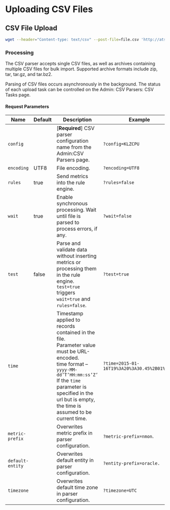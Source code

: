 # Uploading CSV Files

## CSV File Upload

```sh
wget --header="Content-type: text/csv" --post-file=file.csv 'http://atsd_hostname:port/csv?config=${config_name}'
```

### Processing

The CSV parser accepts single CSV files, as well as archives containing multiple CSV files for bulk import. Supported archive formats include zip, tar, tar.gz, and tar.bz2.

Parsing of CSV files occurs asynchronously in the background. The status of each upload task can be controlled on the Admin: CSV Parsers: CSV Tasks page.

#### Request Parameters

| Name | Default | Description | Example |
| --- | --- | --- | --- |
|  `config`  |  |  [**Required**] CSV parser configuration name from the Admin:CSV Parsers page.  |  `?config=KLZCPU`  |
|  `encoding`  |  UTF8  |  File encoding.  |  `?encoding=UTF8`  |
|  `rules`  |  true  |  Send metrics into the rule engine.  |  `?rules=false`  |
|  `wait`  |  true  |  Enable synchronous processing. Wait until file is parsed to process errors, if any.  |  `?wait=false`  |
|  `test`  |  false  |  Parse and validate data without inserting metrics or processing them in the rule engine. `test=true` triggers `wait=true` and `rules=false`.  |  `?test=true`  |
|  `time`  |  |  Timestamp applied to records contained in the file.<br>Parameter value must be URL-encoded.<br>time format – `yyyy-MM-dd’T’HH:mm:ss’Z’`<br>If the `time` parameter is specified in the url but is empty, the time is assumed to be current time.  |  `?time=2015-01-16T19%3A20%3A30.45%2B01%3A00`  |
|  `metric-prefix`  |  |  Overwrites metric prefix in parser configuration.  |  `?metric-prefix=nmon`.  |
|  `default-entity`  |  |  Overwrites default entity in parser configuration.  |  `?entity-prefix=oracle.`  |
|  `timezone`  |  |  Overwrites default time zone in parser configuration.  |  `?timezone=UTC`  |